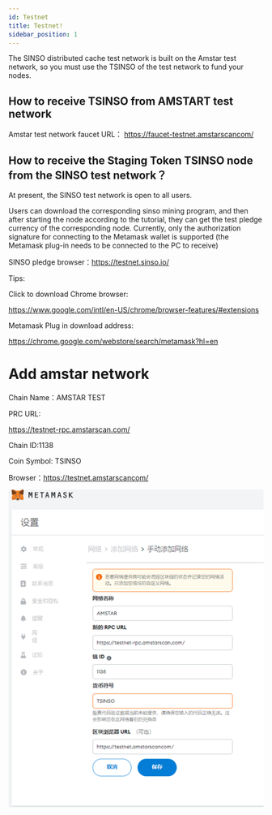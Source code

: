 ```yaml
---
id: Testnet
title: Testnet!
sidebar_position: 1
---
```


The SINSO distributed cache test network is built on the Amstar test network,
so you must use the TSINSO of the test network to fund your nodes.

## How to receive TSINSO from AMSTART test network

Amstar test network faucet URL： https://faucet-testnet.amstarscancom/

## How to receive the Staging Token TSINSO node from the SINSO test network？

At present, the SINSO test network is open to all users.

Users can download the corresponding sinso mining program, and then after starting the node according to the tutorial, they can get the test pledge currency of the corresponding node. Currently, only the authorization signature for connecting to the Metamask wallet is supported (the Metamask plug-in needs to be connected to the PC to receive)

SINSO pledge browser：https://testnet.sinso.io/

Tips:

Click to download Chrome browser:

https://www.google.com/intl/en-US/chrome/browser-features/#extensions

Metamask Plug in download address:

https://chrome.google.com/webstore/search/metamask?hl=en

# Add amstar network

Chain Name：AMSTAR TEST

PRC URL:

https://testnet-rpc.amstarscan.com/

Chain ID:1138

Coin Symbol: TSINSO

Browser：https://testnet.amstarscancom/

![Coinlist ](../img/metamask1.jpg)
